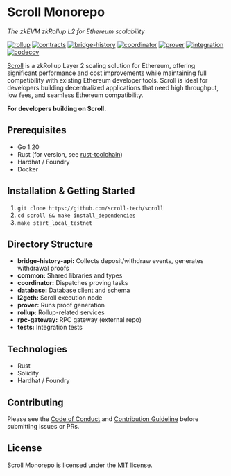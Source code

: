 # Scroll Monorepo 
*The zkEVM zkRollup L2 for Ethereum scalability*

[![rollup](https://github.com/scroll-tech/scroll/actions/workflows/rollup.yml/badge.svg)](https://github.com/scroll-tech/scroll/actions/workflows/rollup.yml)
[![contracts](https://github.com/scroll-tech/scroll/actions/workflows/contracts.yml/badge.svg)](https://github.com/scroll-tech/scroll/actions/workflows/contracts.yml)
[![bridge-history](https://github.com/scroll-tech/scroll/actions/workflows/bridge_history_api.yml/badge.svg)](https://github.com/scroll-tech/scroll/actions/workflows/bridge_history_api.yml)
[![coordinator](https://github.com/scroll-tech/scroll/actions/workflows/coordinator.yml/badge.svg)](https://github.com/scroll-tech/scroll/actions/workflows/coordinator.yml)
[![prover](https://github.com/scroll-tech/scroll/actions/workflows/prover.yml/badge.svg)](https://github.com/scroll-tech/scroll/actions/workflows/prover.yml)
[![integration](https://github.com/scroll-tech/scroll/actions/workflows/integration.yml/badge.svg)](https://github.com/scroll-tech/scroll/actions/workflows/integration.yml)
[![codecov](https://codecov.io/gh/scroll-tech/scroll/branch/develop/graph/badge.svg?token=VJVHNQWGGW)](https://codecov.io/gh/scroll-tech/scroll)

<a href="https://scroll.io">Scroll</a> is a zkRollup Layer 2 scaling solution for Ethereum, offering significant performance and cost improvements while maintaining full compatibility with existing Ethereum developer tools.  Scroll is ideal for developers building decentralized applications that need high throughput, low fees, and seamless Ethereum compatibility.

**For developers building on Scroll.**

## Prerequisites
* Go 1.20 
* Rust (for version, see [rust-toolchain](./common/libzkp/impl/rust-toolchain))
* Hardhat / Foundry
* Docker

## Installation & Getting Started
1. `git clone https://github.com/scroll-tech/scroll`
2. `cd scroll && make install_dependencies` 
3. `make start_local_testnet`

## Directory Structure
* **bridge-history-api:** Collects deposit/withdraw events, generates withdrawal proofs
* **common:** Shared libraries and types
* **coordinator:** Dispatches proving tasks
* **database:** Database client and schema
* **l2geth:**  Scroll execution node
* **prover:**  Runs proof generation
* **rollup:** Rollup-related services
* **rpc-gateway:** RPC gateway (external repo)
* **tests:** Integration tests

## Technologies
* Rust
* Solidity
* Hardhat / Foundry

## Contributing
Please see the [Code of Conduct](CODE_OF_CONDUCT.md) and [Contribution Guideline](CONTRIBUTING.md) before submitting issues or PRs.

## License
Scroll Monorepo is licensed under the [MIT](./LICENSE) license.

